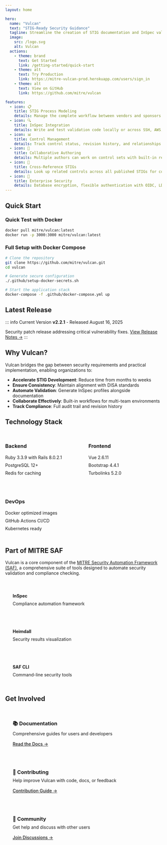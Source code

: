 ```yaml
---
layout: home

hero:
  name: "Vulcan"
  text: "STIG-Ready Security Guidance"
  tagline: Streamline the creation of STIG documentation and InSpec validation profiles
  image:
    src: /logo.svg
    alt: Vulcan
  actions:
    - theme: brand
      text: Get Started
      link: /getting-started/quick-start
    - theme: alt
      text: Try Production
      link: https://mitre-vulcan-prod.herokuapp.com/users/sign_in
    - theme: alt
      text: View on GitHub
      link: https://github.com/mitre/vulcan

features:
  - icon: 📋
    title: STIG Process Modeling
    details: Manage the complete workflow between vendors and sponsors for STIG creation
  - icon: 🔍
    title: InSpec Integration
    details: Write and test validation code locally or across SSH, AWS, and Docker targets
  - icon: 📊
    title: Control Management
    details: Track control status, revision history, and relationships between requirements
  - icon: 👥
    title: Collaborative Authoring
    details: Multiple authors can work on control sets with built-in review workflows
  - icon: 🔗
    title: Cross-Reference STIGs
    details: Look up related controls across all published STIGs for consistency
  - icon: 🔐
    title: Enterprise Security
    details: Database encryption, flexible authentication with OIDC, LDAP, and GitHub
---
```


## Quick Start

### Quick Test with Docker

```bash
docker pull mitre/vulcan:latest
docker run -p 3000:3000 mitre/vulcan:latest
```

### Full Setup with Docker Compose

```bash
# Clone the repository
git clone https://github.com/mitre/vulcan.git
cd vulcan

# Generate secure configuration
./.github/setup-docker-secrets.sh

# Start the application stack
docker-compose -f .github/docker-compose.yml up
```

## Latest Release

::: info Current Version
**v2.2.1** - Released August 16, 2025

Security patch release addressing critical vulnerability fixes.
[View Release Notes →](/release-notes/v2.2.1)
:::

## Why Vulcan?

Vulcan bridges the gap between security requirements and practical implementation, enabling organizations to:

- **Accelerate STIG Development**: Reduce time from months to weeks
- **Ensure Consistency**: Maintain alignment with DISA standards
- **Automate Validation**: Generate InSpec profiles alongside documentation
- **Collaborate Effectively**: Built-in workflows for multi-team environments
- **Track Compliance**: Full audit trail and revision history

## Technology Stack

<div class="tech-stack">
  <div class="tech-section">
    <h3>Backend</h3>
    <ul>
      <li>Ruby 3.3.9 with Rails 8.0.2.1</li>
      <li>PostgreSQL 12+</li>
      <li>Redis for caching</li>
    </ul>
  </div>
  <div class="tech-section">
    <h3>Frontend</h3>
    <ul>
      <li>Vue 2.6.11</li>
      <li>Bootstrap 4.4.1</li>
      <li>Turbolinks 5.2.0</li>
    </ul>
  </div>
  <div class="tech-section">
    <h3>DevOps</h3>
    <ul>
      <li>Docker optimized images</li>
      <li>GitHub Actions CI/CD</li>
      <li>Kubernetes ready</li>
    </ul>
  </div>
</div>

## Part of MITRE SAF

Vulcan is a core component of the [MITRE Security Automation Framework (SAF)](https://saf.mitre.org/), a comprehensive suite of tools designed to automate security validation and compliance checking.

<div class="saf-ecosystem">
  <a href="https://www.inspec.io/" class="saf-tool">
    <h4>InSpec</h4>
    <p>Compliance automation framework</p>
  </a>
  <a href="https://github.com/mitre/heimdall2" class="saf-tool">
    <h4>Heimdall</h4>
    <p>Security results visualization</p>
  </a>
  <a href="https://github.com/mitre/saf-cli" class="saf-tool">
    <h4>SAF CLI</h4>
    <p>Command-line security tools</p>
  </a>
</div>

## Get Involved

<div class="action-cards">
  <div class="action-card">
    <h3>📚 Documentation</h3>
    <p>Comprehensive guides for users and developers</p>
    <a href="/getting-started/installation">Read the Docs →</a>
  </div>
  <div class="action-card">
    <h3>🤝 Contributing</h3>
    <p>Help improve Vulcan with code, docs, or feedback</p>
    <a href="https://github.com/mitre/vulcan/blob/master/CONTRIBUTING.md">Contribution Guide →</a>
  </div>
  <div class="action-card">
    <h3>💬 Community</h3>
    <p>Get help and discuss with other users</p>
    <a href="https://github.com/mitre/vulcan/discussions">Join Discussions →</a>
  </div>
</div>

<style>
.tech-stack {
  display: grid;
  grid-template-columns: repeat(auto-fit, minmax(200px, 1fr));
  gap: 2rem;
  margin: 2rem 0;
}

.tech-section h3 {
  color: var(--vp-c-brand);
  margin-bottom: 0.5rem;
}

.tech-section ul {
  list-style: none;
  padding: 0;
}

.tech-section li {
  padding: 0.25rem 0;
}

.saf-ecosystem {
  display: grid;
  grid-template-columns: repeat(auto-fit, minmax(250px, 1fr));
  gap: 1.5rem;
  margin: 2rem 0;
}

.saf-tool {
  padding: 1.5rem;
  border: 1px solid var(--vp-c-divider);
  border-radius: 8px;
  text-decoration: none;
  transition: all 0.3s;
}

.saf-tool:hover {
  border-color: var(--vp-c-brand);
  transform: translateY(-2px);
}

.saf-tool h4 {
  color: var(--vp-c-brand);
  margin: 0 0 0.5rem 0;
}

.saf-tool p {
  color: var(--vp-c-text-2);
  margin: 0;
}

.action-cards {
  display: grid;
  grid-template-columns: repeat(auto-fit, minmax(280px, 1fr));
  gap: 1.5rem;
  margin: 2rem 0;
}

.action-card {
  padding: 1.5rem;
  border: 1px solid var(--vp-c-divider);
  border-radius: 8px;
}

.action-card h3 {
  margin: 0 0 0.5rem 0;
}

.action-card p {
  color: var(--vp-c-text-2);
  margin: 0.5rem 0 1rem 0;
}

.action-card a {
  color: var(--vp-c-brand);
  font-weight: 500;
}
</style>